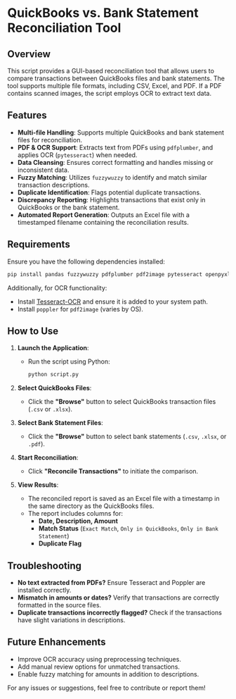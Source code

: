 # QuickBooks vs. Bank Statement Reconciliation Tool

## Overview
This script provides a GUI-based reconciliation tool that allows users to compare transactions between QuickBooks files and bank statements. The tool supports multiple file formats, including CSV, Excel, and PDF. If a PDF contains scanned images, the script employs OCR to extract text data.

## Features
- **Multi-file Handling**: Supports multiple QuickBooks and bank statement files for reconciliation.
- **PDF & OCR Support**: Extracts text from PDFs using `pdfplumber`, and applies OCR (`pytesseract`) when needed.
- **Data Cleansing**: Ensures correct formatting and handles missing or inconsistent data.
- **Fuzzy Matching**: Utilizes `fuzzywuzzy` to identify and match similar transaction descriptions.
- **Duplicate Identification**: Flags potential duplicate transactions.
- **Discrepancy Reporting**: Highlights transactions that exist only in QuickBooks or the bank statement.
- **Automated Report Generation**: Outputs an Excel file with a timestamped filename containing the reconciliation results.

## Requirements
Ensure you have the following dependencies installed:

```sh
pip install pandas fuzzywuzzy pdfplumber pdf2image pytesseract openpyxl
```

Additionally, for OCR functionality:
- Install [Tesseract-OCR](https://github.com/tesseract-ocr/tesseract) and ensure it is added to your system path.
- Install `poppler` for `pdf2image` (varies by OS).

## How to Use
1. **Launch the Application**:
   - Run the script using Python:
     ```sh
     python script.py
     ```

2. **Select QuickBooks Files**:
   - Click the **"Browse"** button to select QuickBooks transaction files (`.csv` or `.xlsx`).

3. **Select Bank Statement Files**:
   - Click the **"Browse"** button to select bank statements (`.csv`, `.xlsx`, or `.pdf`).

4. **Start Reconciliation**:
   - Click **"Reconcile Transactions"** to initiate the comparison.

5. **View Results**:
   - The reconciled report is saved as an Excel file with a timestamp in the same directory as the QuickBooks files.
   - The report includes columns for:
     - **Date, Description, Amount**
     - **Match Status** (`Exact Match`, `Only in QuickBooks`, `Only in Bank Statement`)
     - **Duplicate Flag**

## Troubleshooting
- **No text extracted from PDFs?** Ensure Tesseract and Poppler are installed correctly.
- **Mismatch in amounts or dates?** Verify that transactions are correctly formatted in the source files.
- **Duplicate transactions incorrectly flagged?** Check if the transactions have slight variations in descriptions.

## Future Enhancements
- Improve OCR accuracy using preprocessing techniques.
- Add manual review options for unmatched transactions.
- Enable fuzzy matching for amounts in addition to descriptions.

For any issues or suggestions, feel free to contribute or report them!

